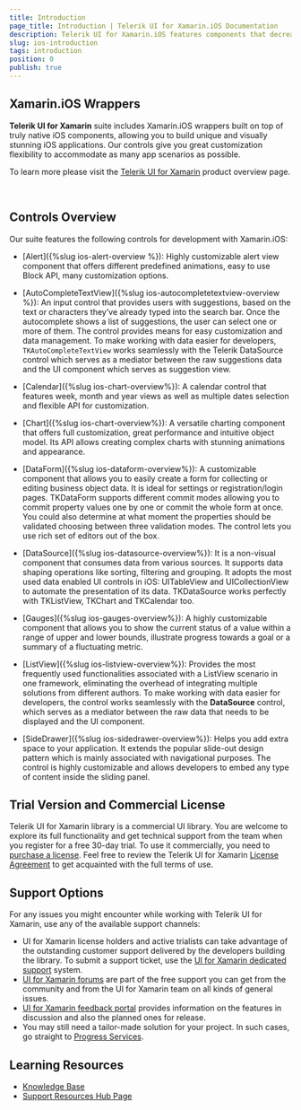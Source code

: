 ```yaml
---
title: Introduction
page_title: Introduction | Telerik UI for Xamarin.iOS Documentation
description: Telerik UI for Xamarin.iOS features components that decrease development time and help teams build stunning iOS apps.
slug: ios-introduction
tags: introduction
position: 0
publish: true
---
```


## Xamarin.iOS Wrappers

**Telerik UI for Xamarin** suite includes Xamarin.iOS wrappers built on top of truly native iOS components, allowing you to build unique and visually stunning iOS applications. Our controls give you great customization flexibility to accommodate as many app scenarios as possible. 

To learn more please visit the [ Telerik UI for Xamarin](http://www.telerik.com/xamarin-ui) product overview page.

<style>
/* Xamarin download trial button */
div#xamarin_trial {
	text-align: center !important;
}

div#xamarin_trial .xamarin_download_btn {	
	color: #fff;
	background-color: #e74b3c;
	padding:.44em .9em .52em;
	font-size: 20px;
	font-weight:400;
	letter-spacing:-.025em;
	position:relative;
	display:inline-block;
	line-height:1.2;
	-webkit-transition:color .2s ease,background-color .2s ease;
	transition:color .2s ease,background-color .2s ease;
	border-radius:2px;
	-webkit-appearance:none;
	font-family:Metric,Arial,Gadget,sans-serif;
	text-align:center	
}
</style>

<script type="text/javascript">

  $(document).ready(function(){
	  var mac = navigator.userAgent.match(/(Mac)/i);
	  var $btnWin = $(".js-btnWin");
	  var $btnOSX = $(".js-btnOSX");

	  if (mac) {
		$btnOSX.show();
		$btnWin.hide();
	  } else {
		$btnOSX.hide();
		$btnWin.show();
	  }
  });

</script>

<div id="xamarin_trial">
<br />
<a href="https://www.telerik.com/download-trial-file/v2-b/ui-for-xamarin" class="xamarin_download_btn js-btnWin" style="display: none">Download Free Trial</a>
<a href="https://www.telerik.com/download-trial-file/v2-b/ui-for-xamarin?file=pkg" class="xamarin_download_btn js-btnOSX" style="display: none">Download Free Trial</a>
</div>

## Controls Overview

Our suite features the following controls for development with Xamarin.iOS:

* [Alert]({%slug ios-alert-overview %}): Highly customizable alert view component that offers different predefined animations, easy to use Block API, many customization options. 

* [AutoCompleteTextView]({%slug ios-autocompletetextview-overview %}): An input control that provides users with suggestions, based on the text or characters they’ve already typed into the search bar. Once the autocomplete shows a list of suggestions, the user can select one or more of them. The control provides means for easy customization and data management. To make working with data easier for developers, <code>TKAutoCompleteTextView</code> works seamlessly with the Telerik DataSource control which serves as a mediator between the raw suggestions data and the UI component which serves as suggestion view.

* [Calendar]({%slug ios-chart-overview%}): A calendar control that features week, month and year views as well as multiple dates selection and flexible API for customization.

* [Chart]({%slug ios-chart-overview%}): A versatile charting component that offers full customization, great performance and intuitive object model. Its API allows creating complex charts with stunning animations and appearance.

* [DataForm]({%slug ios-dataform-overview%}): A customizable component that allows you to easily create a form for collecting or editing business object data. It is ideal for settings or registration/login pages. TKDataForm supports different commit modes allowing you to commit property values one by one or commit the whole form at once. You could also determine at what moment the properties should be validated choosing between three validation modes. The control lets you use rich set of editors out of the box. 

* [DataSource]({%slug ios-datasource-overview%}): It is a non-visual component that consumes data from various sources. It supports data shaping operations like sorting, filtering and grouping. It adopts the most used data enabled UI controls in iOS: UITableView and UICollectionView to automate the presentation of its data. TKDataSource works perfectly with TKListView, TKChart and TKCalendar too.

* [Gauges]({%slug ios-gauges-overview%}): A highly customizable component that allows you to show the current status of a value within a range of upper and lower bounds, illustrate progress towards a goal or a summary of a fluctuating metric. 

* [ListView]({%slug ios-listview-overview%}): Provides the most frequently used functionalities associated with a ListView scenario in one framework, eliminating the overhead of integrating multiple solutions from different authors. To make working with data easier for developers, the control works seamlessly with the **DataSource** control, which serves as a mediator between the raw data that needs to be displayed and the UI component. 

* [SideDrawer]({%slug ios-sidedrawer-overview%}): Helps you add extra space to your application. It extends the popular slide-out design pattern which is mainly associated with navigational purposes. The control is highly customizable and allows developers to embed any type of content inside the sliding panel.

## Trial Version and Commercial License

Telerik UI for Xamarin library is a commercial UI library. You are welcome to explore its full functionality and get technical support from the team when you register for a free 30-day trial. To use it commercially, you need to [purchase a license](https://www.telerik.com/purchase/xamarin-ui). Feel free to review the Telerik UI for Xamarin [License Agreement](https://www.telerik.com/purchase/license-agreement/ui-for-xamarin) to get acquainted with the full terms of use.

## Support Options

For any issues you might encounter while working with Telerik UI for Xamarin, use any of the available support channels:

* UI for Xamarin license holders and active trialists can take advantage of the outstanding customer support delivered by the developers building the library. To submit a support ticket, use the [UI for Xamarin dedicated support](https://www.telerik.com/account/support-tickets?pid=1534) system.
* [UI for Xamarin forums](https://www.telerik.com/forums/xamarin) are part of the free support you can get from the community and from the UI for Xamarin team on all kinds of general issues.
* [UI for Xamarin feedback portal](https://feedback.telerik.com/xamarin) provides information on the features in discussion and also the planned ones for release.
* You may still need a tailor-made solution for your project. In such cases, go straight to [Progress Services](https://www.progress.com/services).

## Learning Resources

* [Knowledge Base](https://docs.telerik.com/devtools/xamarin/knowledge-base)
* [Support Resources Hub Page](https://www.telerik.com/support/xamarin-ui)

